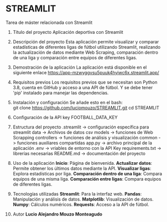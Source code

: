 # STREAMLIT
Tarea de máster relacionada con Streamlit

1. Título del proyecto
Aplicación deportiva con Streamlit

2. Descripción del proyecto
Esta aplicación permite visualizar y comparar estadísticas de diferentes ligas de fútbol utilizando Streamlit, realizando la actualización de datos mediante Web Scraping, comparación dentro de una liga y comparación entre equipos de diferentes ligas.

3. Demostración de la aplicación
La aplicación está disponible en el siguiente enlace https://app-mzwyggvsu5puuk4hyjwc6x.streamlit.app/

4. Requisitos previos
Los requisitos previos que se necesitan son Python 3.8, cuenta en GitHub y acceso a una API de fútbol. Y se debe tener 'pip' instalado para manejar las dependencias.

5. Instalación y configuración
Se añade esto en el bash:   
 git clone https://github.com/luciomouzo/STREAMLIT.git
 cd STREAMLIT

6. Configuración de la API key
FOOTBALL_DATA_KEY

7. Estructura del proyecto
.streamlit -> configuración específica para streamlit
data -> Archivos de datos csv
models -> funciones de Web Scrapping
controllers -> funciones de análisis y visualización
common -> funciones auxiliares compartidas
app.py -> archivo principal de la aplicación
.env -> vriables de entorno con la API Key
requirements.txt -> librerías necesarias
README.md -> documentación del proyecto

8. Uso de la aplicación
**Inicio**: Página de bienvenida.
**Actualizar datos**: Permite obtener los últimos datos mediante la API.
**Visualizar ligas**: Explora estadísticas por liga.
**Comparación dentro de una liga**: Compara equipos de una misma liga.
**Comparación entre ligas**: Compara equipos de diferentes ligas.

9. Tecnologías utilizadas
**Streamlit**: Para la interfaz web.
**Pandas**: Manipulación y análisis de datos. 
**Matplotlib**: Visualización de datos. 
**Numpy**: Cálculos numéricos.
**Requests**: Acceso a la API de fútbol.

10. Autor
**Lucio Alejandro Mouzo Monteagudo**
